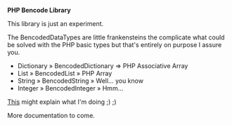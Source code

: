 **PHP Bencode Library**

This library is just an experiment.

The BencodedDataTypes are little frankensteins the complicate what could be solved with the PHP basic types but that's 
entirely on purpose I assure you.

- Dictionary » BencodedDictionary => PHP Associative Array
- List » BencodedList » PHP Array
- String » BencodedString » Well... you know
- Integer » BencodedInteger » Hmm...

[This](https://medium.com/@webseanhickey/the-evolution-of-a-software-engineer-db854689243) might explain what I'm doing ;) ;)

More documentation to come.